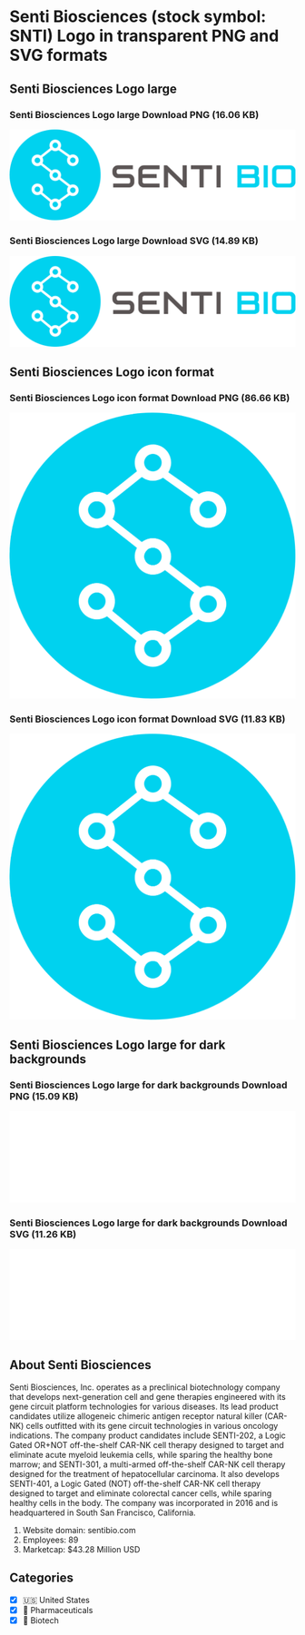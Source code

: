 # Senti Biosciences (stock symbol: SNTI) Logo in transparent PNG and SVG formats

## Senti Biosciences Logo large

### Senti Biosciences Logo large Download PNG (16.06 KB)

![Senti Biosciences Logo large Download PNG (16.06 KB)](/img/orig/SNTI_BIG-19f5fac2.png)

### Senti Biosciences Logo large Download SVG (14.89 KB)

![Senti Biosciences Logo large Download SVG (14.89 KB)](/img/orig/SNTI_BIG-d5f87e23.svg)

## Senti Biosciences Logo icon format

### Senti Biosciences Logo icon format Download PNG (86.66 KB)

![Senti Biosciences Logo icon format Download PNG (86.66 KB)](/img/orig/SNTI-70949b7c.png)

### Senti Biosciences Logo icon format Download SVG (11.83 KB)

![Senti Biosciences Logo icon format Download SVG (11.83 KB)](/img/orig/SNTI-4ee5f421.svg)

## Senti Biosciences Logo large for dark backgrounds

### Senti Biosciences Logo large for dark backgrounds Download PNG (15.09 KB)

![Senti Biosciences Logo large for dark backgrounds Download PNG (15.09 KB)](/img/orig/SNTI_BIG.D-0b1458c1.png)

### Senti Biosciences Logo large for dark backgrounds Download SVG (11.26 KB)

![Senti Biosciences Logo large for dark backgrounds Download SVG (11.26 KB)](/img/orig/SNTI_BIG.D-2657dd88.svg)

## About Senti Biosciences

Senti Biosciences, Inc. operates as a preclinical biotechnology company that develops next-generation cell and gene therapies engineered with its gene circuit platform technologies for various diseases. Its lead product candidates utilize allogeneic chimeric antigen receptor natural killer (CAR-NK) cells outfitted with its gene circuit technologies in various oncology indications. The company product candidates include SENTI-202, a Logic Gated OR+NOT off-the-shelf CAR-NK cell therapy designed to target and eliminate acute myeloid leukemia cells, while sparing the healthy bone marrow; and SENTI-301, a multi-armed off-the-shelf CAR-NK cell therapy designed for the treatment of hepatocellular carcinoma. It also develops SENTI-401, a Logic Gated (NOT) off-the-shelf CAR-NK cell therapy designed to target and eliminate colorectal cancer cells, while sparing healthy cells in the body. The company was incorporated in 2016 and is headquartered in South San Francisco, California.

1. Website domain: sentibio.com
2. Employees: 89
3. Marketcap: $43.28 Million USD


## Categories
- [x] 🇺🇸 United States
- [x] 💊 Pharmaceuticals
- [x] 🧬 Biotech
